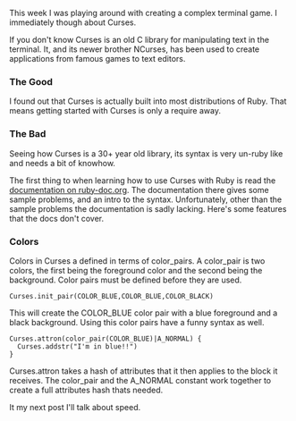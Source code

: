 This week I was playing around with creating a complex terminal game.
I immediately though about Curses.

If you don't know Curses is an old C library for manipulating text in the
terminal.  It, and its newer brother NCurses, has been used to create
applications from famous games to text editors.

### The Good

I found out that Curses is actually built into most distributions of Ruby.
That means getting started with Curses is only a require away.

### The Bad

Seeing how Curses is a 30+ year old library, its syntax is very un-ruby like and
needs a bit of knowhow.

The first thing to when learning how to use Curses with Ruby is read the
[documentation on
ruby-doc.org](http://www.ruby-doc.org/stdlib-1.9.3/libdoc/curses/rdoc/Curses.html).
The documentation there gives some sample problems, and an intro to the syntax.
Unfortunately, other than the sample problems the documentation is sadly
lacking.  Here's some features that the docs don't cover.

### Colors

Colors in Curses a defined in terms of color\_pairs. A color\_pair is two
colors, the first being the foreground color and the second being the
background.  Color pairs must be defined before they are used.

    Curses.init_pair(COLOR_BLUE,COLOR_BLUE,COLOR_BLACK)

This will create the COLOR\_BLUE color pair with a blue foreground and a black
background. Using this color pairs have a funny syntax as well.

    Curses.attron(color_pair(COLOR_BLUE)|A_NORMAL) {
      Curses.addstr("I'm in blue!!")
    }

Curses.attron takes a hash of attributes that it then applies to the block it
receives. The color\_pair and the A\_NORMAL constant work together to create
a full attributes hash thats needed.

It my next post I'll talk about speed.
